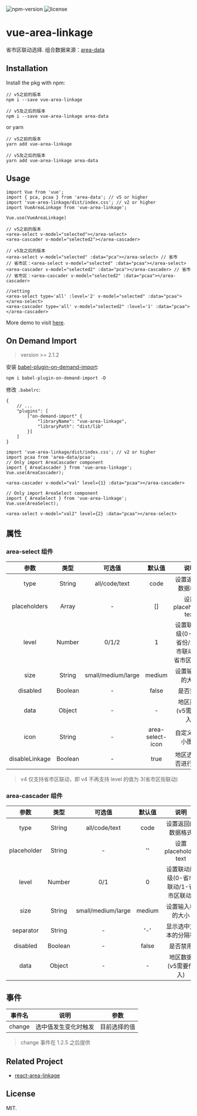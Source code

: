 ![npm-version](https://img.shields.io/npm/v/vue-area-linkage.svg) ![license](https://img.shields.io/npm/l/vue-area-linkage.svg)
# vue-area-linkage
省市区联动选择. 组合数据来源：[area-data](https://github.com/dwqs/area-data)

## Installation
Install the pkg with npm:
```
// v5之前的版本
npm i --save vue-area-linkage

// v5及之后的版本
npm i --save vue-area-linkage area-data
```
or yarn
```
// v5之前的版本
yarn add vue-area-linkage

// v5及之后的版本
yarn add vue-area-linkage area-data
```

## Usage
```
import Vue from 'vue';
import { pca, pcaa } from 'area-data'; // v5 or higher
import 'vue-area-linkage/dist/index.css'; // v2 or higher
import VueAreaLinkage from 'vue-area-linkage';

Vue.use(VueAreaLinkage)
```

```
// v5之前的版本
<area-select v-model="selected"></area-select>
<area-cascader v-model="selected2"></area-cascader>

// v5及之后的版本
<area-select v-model="selected" :data="pca"></area-select> // 省市
// 省市区：<area-select v-model="selected" :data="pcaa"></area-select>
<area-cascader v-model="selected2" :data="pca"></area-cascader> // 省市
// 省市区：<area-cascader v-model="selected2" :data="pcaa"></area-cascader>

//setting
<area-select type='all' :level='2' v-model="selected" :data="pcaa"></area-select>
<area-cascader type='all' v-model="selected2" :level='1' :data="pcaa"></area-cascader>
```

More demo to visit [here](https://dwqs.github.io/vue-area-linkage/).

## On Demand Import
> version >= 2.1.2

安装 [babel-plugin-on-demand-import](https://github.com/dwqs/babel-plugin-on-demand-import):

```
npm i babel-plugin-on-demand-import -D
```

修改 `.babelrc`:

```
{
    // ...
    "plugins": [
        ["on-demand-import" {
            "libraryName": "vue-area-linkage",
            "libraryPath": "dist/lib"
        }]
    ]
}
```

```
import 'vue-area-linkage/dist/index.css'; // v2 or higher
import pcaa from 'area-data/pcaa';
// Only import AreaCascader component
import { AreaCascader } from 'vue-area-linkage';
Vue.use(AreaCascader);

<area-cascader v-model="val" level={1} :data="pcaa"></area-cascader>

// Only import AreaSelect component
import { AreaSelect } from 'vue-area-linkage';
Vue.use(AreaSelect);

<area-select v-model="val2" level={2} :data="pcaa"></area-select>
```

## 属性
### area-select 组件
|  参数  |  类型  |  可选值  |  默认值  |  说明  |
|  :--:  |  :--:  |  :--:  |  :--:  |  :--:  |
| type | String |  all/code/text | code | 设置返回的数据格式 |
| placeholders | Array | - | [] | 设置 placeholder text |
| level | Number | 0/1/2 | 1 | 设置联动层级(0-只选省份/1-省市联动/2-省市区联动) |
| size | String | small/medium/large | medium | 设置输入框的大小 |
| disabled | Boolean | - | false | 是否禁用 |
| data | Object | - | - | 地区数据(v5需要传入) |
| icon | String | - | area-select-icon | 自定义下拉小图标 |
| disableLinkage | Boolean | - | true | 地区选择是否进行联动 |

>v4 仅支持省市区联动，即 v4 不再支持 level 的值为 3(省市区街联动)

### area-cascader 组件
|  参数  |  类型  |  可选值  |  默认值  |  说明  |
|  :--:  |  :--:  |  :--:  |  :--:  |  :--:  |
| type | String |  all/code/text | code | 设置返回的数据格式 |
| placeholder | String | - | '' | 设置 placeholder text |
| level | Number | 0/1 | 0 | 设置联动层级(0-省市联动/1-省市区联动) |
| size | String | small/medium/large | medium | 设置输入框的大小 |
| separator | String | - | '-' | 显示选中文本的分隔符 |
| disabled | Boolean | - | false | 是否禁用 |
| data | Object | - | - | 地区数据(v5需要传入) |

## 事件

|  事件名  |  说明  |  参数 |
|  :--:  |  :--:  |  :--: |
| change | 选中值发生变化时触发 | 目前选择的值 |

> change 事件在 1.2.5 之后提供

## Related Project
* [react-area-linkage](https://github.com/dwqs/react-area-linkage)
## License
MIT.

